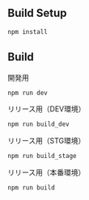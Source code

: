 ## Build Setup
``` bash
npm install
```

## Build
開発用
``` bash
npm run dev
```

リリース用（DEV環境）
``` bash
npm run build_dev
```

リリース用（STG環境）
``` bash
npm run build_stage
```

リリース用（本番環境）
``` bash
npm run build
```
